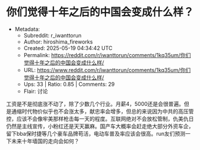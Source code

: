 # 你们觉得十年之后的中国会变成什么样？

- Metadata:
  - Subreddit: r_iwanttorun
  - Author: hiroshima_fireworks
  - Created: 2025-05-19 04:34:42 UTC
  - Permalink: https://reddit.com/r/iwanttorun/comments/1kq35um/你们觉得十年之后的中国会变成什么样/
  - URL: https://www.reddit.com/r/iwanttorun/comments/1kq35um/你们觉得十年之后的中国会变成什么样/
  - Ups: 33 | Ratio: 0.85 | Comments: 29
  - Flair: 讨论


工资是不是彻底涨不动了，除了少数几个行业。月薪4，5000还是会很普遍。但是通缩时代物价似乎也不会涨太多，献忠率会增多，但总的来说因为中共的高压管控，应该不会像牢美那样枪击每一天的程度。互联网绝对不会放松管制，仇美仇日仍然是主线宣传，小粉红还是天天赢麻。国产车大概率会赶走绝大部分外资车企，留下bba保时捷等几个豪车品牌苟活，电动车普及率应该会很高。run友们预测一下未来十年墙国的走向会如何？

